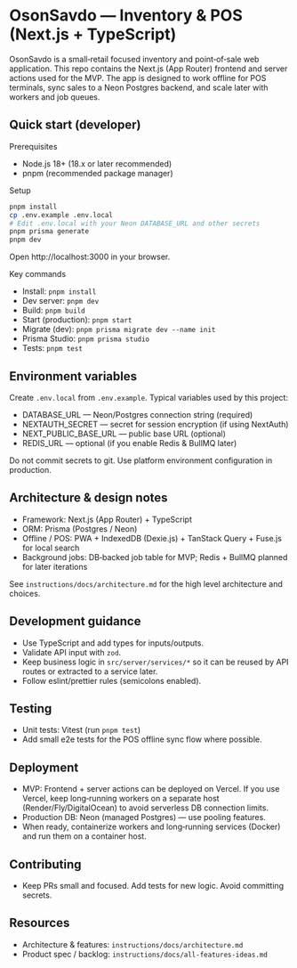 # OsonSavdo — Inventory & POS (Next.js + TypeScript)

OsonSavdo is a small‑retail focused inventory and point‑of‑sale web application. This repo contains the Next.js (App Router) frontend and server actions used for the MVP. The app is designed to work offline for POS terminals, sync sales to a Neon Postgres backend, and scale later with workers and job queues.

## Quick start (developer)

Prerequisites

- Node.js 18+ (18.x or later recommended)
- pnpm (recommended package manager)

Setup

```bash
pnpm install
cp .env.example .env.local
# Edit .env.local with your Neon DATABASE_URL and other secrets
pnpm prisma generate
pnpm dev
```

Open http://localhost:3000 in your browser.

Key commands

- Install: `pnpm install`
- Dev server: `pnpm dev`
- Build: `pnpm build`
- Start (production): `pnpm start`
- Migrate (dev): `pnpm prisma migrate dev --name init`
- Prisma Studio: `pnpm prisma studio`
- Tests: `pnpm test`

## Environment variables

Create `.env.local` from `.env.example`. Typical variables used by this project:

- DATABASE_URL — Neon/Postgres connection string (required)
- NEXTAUTH_SECRET — secret for session encryption (if using NextAuth)
- NEXT_PUBLIC_BASE_URL — public base URL (optional)
- REDIS_URL — optional (if you enable Redis & BullMQ later)

Do not commit secrets to git. Use platform environment configuration in production.

## Architecture & design notes

- Framework: Next.js (App Router) + TypeScript
- ORM: Prisma (Postgres / Neon)
- Offline / POS: PWA + IndexedDB (Dexie.js) + TanStack Query + Fuse.js for local search
- Background jobs: DB‑backed job table for MVP; Redis + BullMQ planned for later iterations

See `instructions/docs/architecture.md` for the high level architecture and choices.

## Development guidance

- Use TypeScript and add types for inputs/outputs.
- Validate API input with `zod`.
- Keep business logic in `src/server/services/*` so it can be reused by API routes or extracted to a service later.
- Follow eslint/prettier rules (semicolons enabled).

## Testing

- Unit tests: Vitest (run `pnpm test`)
- Add small e2e tests for the POS offline sync flow where possible.

## Deployment

- MVP: Frontend + server actions can be deployed on Vercel. If you use Vercel, keep long‑running workers on a separate host (Render/Fly/DigitalOcean) to avoid serverless DB connection limits.
- Production DB: Neon (managed Postgres) — use pooling features.
- When ready, containerize workers and long‑running services (Docker) and run them on a container host.

## Contributing

- Keep PRs small and focused. Add tests for new logic. Avoid committing secrets.

## Resources

- Architecture & features: `instructions/docs/architecture.md`
- Product spec / backlog: `instructions/docs/all-features-ideas.md`

